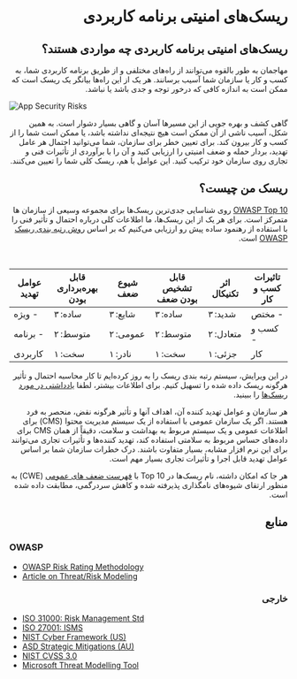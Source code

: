 # <div dir="rtl" align="right">ریسک‌های امنیتی برنامه کاربردی</div>

## <div dir="rtl" align="right">ریسک‌های امنیتی برنامه کاربردی چه مواردی هستند؟</div>

<p dir="rtl" align="right">
مهاجمان به طور بالقوه می‌توانند از راه‌‌های مختلفی و از طریق برنامه کاربردی شما، به کسب و کار یا سازمان شما آسیب برسانند. هر یک از این راه‌ها بیانگر یک ریسک است که ممکن است به اندازه کافی که درخور توجه و جدی باشد یا نباشد.
</p>

![App Security Risks](images/0x10-risk-1.png)

<p dir="rtl" align="right">
  گاهی کشف و بهره جویی از این مسیرها آسان و گاهی بسیار دشوار است. به همین شکل، آسیب ناشی از آن ممکن است هیچ نتیجه‌ای نداشته باشد، یا ممکن است شما را از کسب و کار بیرون کند. برای تعیین خطر برای سازمان، شما می‌توانید احتمال هر عامل تهدید، بردار حمله و ضعف امنیتی را ارزیابی کنید و آن را با برآوردی از تأثیرات فنی و تجاری روی سازمان خود ترکیب کنید. این عوامل با هم، ریسک کلی شما را تعیین می‌کنند.
</p>

## <div dir="rtl" align="right">ریسک من چیست؟</div>

<p dir="rtl" align="right"><a href="https://wiki.owasp.org/index.php/Top10">OWASP Top 10</a>
روی شناسایی جدی‌ترین ریسک‌ها برای مجموعه وسیعی از سازمان ها متمرکز است. برای هر یک از این ریسک‌ها، ما اطلاعات کلی درباره احتمال و تأثیر فنی را با استفاده از رهنمود ساده پیش رو ارزیابی می‌کنیم که بر اساس <a href="https://wiki.owasp.org/index.php/OWASP_Risk_Rating_Methodology">روش رتبه بندی ریسک OWASP</a> است.
</p> 

| عوامل تهدید | قابل بهره‌برداری بودن | شیوع ضعف | قابل تشخیص بودن ضعف | اثر تکنیکال | تاثیرات کسب و کار |
| -- | -- | -- | -- | -- | -- |
| ویژه -   | ساده: ۳ | شایع: ۳ | ساده: ۳ | شدید: ۳ | مختص -     |
|  برنامه -  | متوسط: ۲ | عمومی: ۲ | متوسط: ۲ | متعادل: ۲ | کسب و -  |
|     کاربردی   | سخت: ۱ | نادر: ۱ | سخت: ۱ | جزئی: ۱ |     کار   |

<p dir="rtl" align="right">در این ویرایش، سیستم رتبه بندی ریسک را به روز کرده‌ایم تا کار محاسبه احتمال و تأثیر هرگونه ریسک داده شده را تسهیل کنیم. برای اطلاعات بیشتر، لطفا <a href="https://wiki.owasp.org/index.php/OWASP_Risk_Rating_Methodology">یادداشتی در مورد ریسک‌ها‌</a> را ببینید.
</p>

<p dir="rtl" align="right">
  هر سازمان و عوامل تهدید کننده آن، اهداف آنها و تأثیر هرگونه نقض، منحصر به فرد هستند. اگر یک سازمان عمومی ‌با استفاده از یک سیستم مدیریت محتوا (CMS) برای اطلاعات عمومی ‌و یک سیستم مربوط به بهداشت و سلامت، دقیقاً از همان CMS برای داده‌های حساس مربوط به سلامتی استفاده کند، تهدید کننده‌ها و تأثیرات تجاری می‌توانند برای این نرم افزار مشابه، بسیار متفاوت باشند. درک خطرات سازمان شما بر اساس عوامل تهدید قابل اجرا و تأثیرات تجاری بسیار مهم است.
</p>

<p dir="rtl" align="right">
  هر جا که امکان داشته، نام ریسک‌ها در Top 10 با <a href="https://cwe.mitre.org/data/definitions/22.html">فهرست ضعف های عمومی</a> ‌(CWE) به منظور ارتقای شیوه‌های نامگذاری پذیرفته شده و کاهش سردرگمی، مطابقت داده شده است.
</p>

## <div dir="rtl" align="right">منابع</div>

### <div dir="rtl" align="right"></div>OWASP

* [OWASP Risk Rating Methodology](https://wiki.owasp.org/index.php/OWASP_Risk_Rating_Methodology)
* [Article on Threat/Risk Modeling](https://wiki.owasp.org/index.php/Threat_Risk_Modeling)

### <div dir="rtl" align="right">خارجی</div> 

* [ISO 31000: Risk Management Std](https://www.iso.org/iso-31000-risk-management.html)
* [ISO 27001: ISMS](https://www.iso.org/isoiec-27001-information-security.html)
* [NIST Cyber Framework (US)](https://www.nist.gov/cyberframework)
* [ASD Strategic Mitigations (AU)](https://www.asd.gov.au/infosec/mitigationstrategies.htm)
* [NIST CVSS 3.0](https://nvd.nist.gov/vuln-metrics/cvss/v3-calculator)
* [Microsoft Threat Modelling Tool](https://www.microsoft.com/en-us/download/details.aspx?id=49168)
